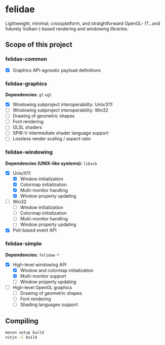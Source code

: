 # felidae

Lightweight, minimal, crossplatform, and straightforward OpenGL- (?...and futurely Vulkan-) based 
rendering and windowing libraries.

## Scope of this project

### felidae-common

- [x] Graphics API-agnostic payload definitions

### felidae-graphics

**Dependencies:** `gl` `egl`

- [x] Windowing subproject interoperability: Unix/X11
- [ ] Windowing subproject interoperability: Win32
- [ ] Drawing of geometric shapes
- [ ] Font rendering
- [ ] GLSL shaders
- [ ] SPIR-V intermediate shader language support
- [ ] Lossless render scaling / aspect ratio

### felidae-windowing

**Dependencies (UNIX-like systems):** `libxcb`

- [x] Unix/X11
  - [x] Window initialization
  - [x] Colormap initialization
  - [x] Multi-monitor handling
  - [x] Window property updating
- [ ] Win32
  - [ ] Window initialization
  - [ ] Colormap initialization
  - [ ] Multi-monitor handling
  - [ ] Window property updating
- [x] Poll-based event API

### felidae-simple

**Dependencies:** `felidae-*`

- [x] High-level windowing API
  - [x] Window and colormap initialization
  - [x] Multi-monitor support
  - [ ] Window property updating
- [ ] High-level OpenGL graphics
  - [ ] Drawing of geometric shapes
  - [ ] Font rendering
  - [ ] Shading languages support

## Compiling

```bash
meson setup build
ninja -C build
```
